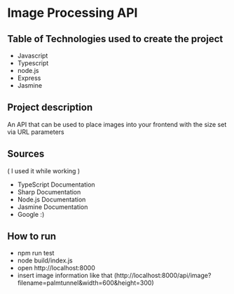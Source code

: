 # Image Processing API

## Table of Technologies used to create the project

- Javascript
- Typescript
- node.js
- Express
- Jasmine

## Project description

An API that can be used to place images into your frontend with the size set via URL parameters

## Sources

( I used it while working )

- TypeScript Documentation
- Sharp Documentation
- Node.js Documentation
- Jasmine Documentation
- Google :)

## How to run
- npm run test
- node build/index.js
- open http://localhost:8000
- insert image information like that (http://localhost:8000/api/image?filename=palmtunnel&width=600&height=300)